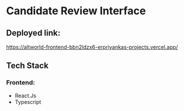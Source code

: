 # Candidate Review Interface

## Deployed link:
https://altworld-frontend-bbn2ldzx6-erpriyankas-projects.vercel.app/

## Tech Stack
 ### Frontend:
  - React.Js
  - Typescript
    
